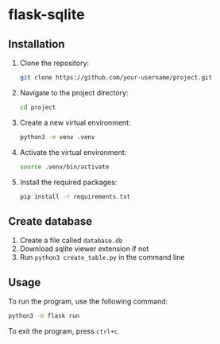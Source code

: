 # flask-sqlite

## Installation

1. Clone the repository: 
    ```bash
    git clone https://github.com/your-username/project.git
    ```
2. Navigate to the project directory: 
    ```bash
    cd project
    ```
3. Create a new virtual environment: 
    ```bash
    python3 -m venv .venv
    ```
4. Activate the virtual environment:
    ```bash
    source .venv/bin/activate
    ```
5. Install the required packages:
    ```bash
    pip install -r requirements.txt
    ```

## Create database
1.  Create a file called `database.db`
2.  Download sqlite viewer extension if not
3.  Run `python3 create_table.py` in the command line

## Usage

To run the program, use the following command:
```bash
python3 -m flask run
```

To exit the program, press `ctrl+c`.
